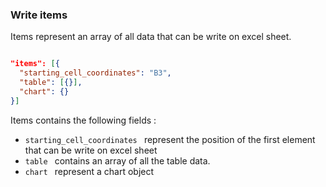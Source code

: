 ### Write items

Items represent an array of all data that can be write on excel sheet.

```json

"items": [{
  "starting_cell_coordinates": "B3",
  "table": [{}],
  "chart": {}
}]

```

Items contains the following fields :

- ```starting_cell_coordinates ``` represent the position of the first element that can be write on excel sheet
- ```table ``` contains an array of all the table data.
- ```chart ``` represent a chart object
